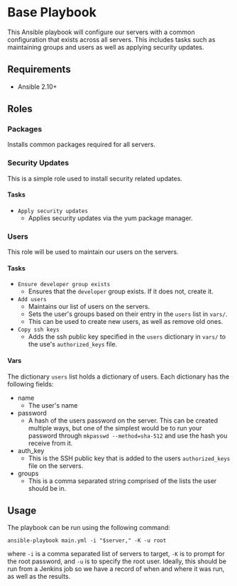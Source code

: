 # Base Playbook

This Ansible playbook will configure our servers with a common configuration that exists across all servers. This includes tasks such as maintaining groups and users as well as applying security updates.

## Requirements
* Ansible 2.10+

## Roles

### Packages
Installs common packages required for all servers.

### Security Updates
This is a simple role used to install security related updates.

#### Tasks
* `Apply security updates`
	- Applies security updates via the yum package manager.

### Users
This role will be used to maintain our users on the servers.

#### Tasks
* `Ensure developer group exists`
	- Ensures that the `developer` group exists. If it does not, create it.
* `Add users`
	- Maintains our list of users on the servers.
	- Sets the user's groups based on their entry in the `users` list in `vars/`.
	- This can be used to create new users, as well as remove old ones.
* `Copy ssh keys`
	- Adds the ssh public key specified in the `users` dictionary in `vars/` to the use's `authorized_keys` file.
	
#### Vars
The dictionary `users` list holds a dictionary of users. Each dictionary has the following fields:
* name
	- The user's name
* password
	- A hash of the users password on the server. This can be created multiple ways, but one of the simplest would be to run your password through `mkpasswd --method=sha-512` and use the hash you receive from it.
* auth_key
	- This is the SSH public key that is added to the users `authorized_keys` file on the servers.
* groups
	- This is a comma separated string comprised of the lists the user should  be in.
	
## Usage
The playbook can be run using the following command:

```ansible-playbook main.yml -i "$server," -K -u root```

where `-i` is a comma separated list of servers to target, `-K` is to prompt for the root password, and `-u` is to specify the root user. Ideally, this should be run from a Jenkins job so we have a record of when and where it was run, as well as the results.
